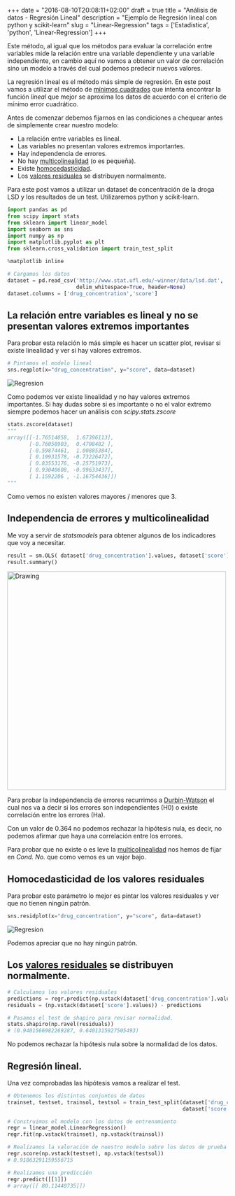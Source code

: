 +++
date = "2016-08-10T20:08:11+02:00"
draft = true
title = "Análisis de datos - Regresión Lineal<Python>"
description = "Ejemplo de Regresión lineal con python y scikit-learn"
slug = "Linear-Regression"
tags = ['Estadistica', 'python', 'Linear-Regression']
+++

Este método, al igual que los métodos para evaluar la correlación entre variables mide la relación entre una variable dependiente y una variable independiente, en cambio aquí no vamos a obtener un valor de correlación sino un modelo a través del cual podemos predecir nuevos valores.

La regresión lineal es el método más simple de regresión. En este post vamos a utilizar el método de [mínimos cuadrados](https://es.wikipedia.org/wiki/M%C3%ADnimos_cuadrados) que intenta encontrar la función *lineal* que mejor se aproxima los datos de acuerdo con el criterio de mínimo error cuadrático.

Antes de comenzar debemos fijarnos en las condiciones a chequear antes de simplemente crear nuestro modelo:

* La relación entre variables es lineal.
* Las variables no presentan valores extremos importantes.
* Hay independencia de errores.
* No hay [multicolinealidad](https://es.wikipedia.org/wiki/Multicolinealidad) (o es pequeña).
* Existe [homocedasticidad](https://es.wikipedia.org/wiki/Homocedasticidad).
* Los [valores residuales](https://en.wikipedia.org/wiki/Errors_and_residuals) se distribuyen normalmente.

Para este post vamos a utilizar un dataset de concentración de la droga LSD y los resultados de un test. Utilizaremos python y scikit-learn.

```python
import pandas as pd
from scipy import stats
from sklearn import linear_model
import seaborn as sns
import numpy as np
import matplotlib.pyplot as plt
from sklearn.cross_validation import train_test_split

%matplotlib inline

# Cargamos los datos
dataset = pd.read_csv('http://www.stat.ufl.edu/~winner/data/lsd.dat',
                      delim_whitespace=True, header=None)
dataset.columns = ['drug_concentration','score']
```

## La relación entre variables es lineal y no se presentan valores extremos importantes

Para probar esta relación lo más simple es hacer un scatter plot, revisar si existe linealidad y ver si hay valores extremos.

```python
# Pintamos el modelo lineal
sns.regplot(x="drug_concentration", y="score", data=dataset)
```
![Regresion](/images/19_1.png)

Como podemos ver existe linealidad y no hay valores extremos importantes. Si hay dudas sobre si es importante o no el valor extremo siempre podemos hacer un análisis con *scipy.stats.zscore*

```python
stats.zscore(dataset)
"""
array([[-1.76514058,  1.67396113],
       [-0.76058903,  0.4708482 ],
       [-0.59874461,  1.00885384],
       [ 0.19931578, -0.73226472],
       [ 0.83553176, -0.25751973],
       [ 0.93040608, -0.99633437],
       [ 1.1592206 , -1.16754436]])
"""
```
Como vemos no existen valores mayores / menores que 3.

## Independencia de errores y multicolinealidad

Me voy a servir de *statsmodels* para obtener algunos de los indicadores que voy a necesitar.

```python
result = sm.OLS( dataset['drug_concentration'].values, dataset['score'].values).fit()
result.summary()
```

<img src="/images/19_2.png" alt="Drawing" style="width: 500px;"/>

Para probar la independencia de errores recurrimos a [Durbin-Watson](https://es.wikipedia.org/wiki/Estad%C3%ADstico_de_Durbin-Watson) el cual nos va a decir si los errores son independientes (H0) o existe correlación entre los errores (Ha).

Con un valor de 0.364 no podemos rechazar la hipótesis nula, es decir, no podemos afirmar que haya una correlación entre los errores.

Para probar que no existe o es leve la [multicolinealidad](https://es.wikipedia.org/wiki/Multicolinealidad) nos hemos de fijar en *Cond. No.* que como vemos es un vajor bajo.

## Homocedasticidad de los valores residuales

Para probar este parámetro lo mejor es pintar los valores residuales y ver que no tienen ningún patrón.

```python
sns.residplot(x="drug_concentration", y="score", data=dataset)
```

![Regresion](/images/19_3.png)

Podemos apreciar que no hay ningún patrón.

## Los [valores residuales](https://en.wikipedia.org/wiki/Errors_and_residuals) se distribuyen normalmente.

```python
# Calculamos los valores residuales
predictions = regr.predict(np.vstack(dataset['drug_concentration'].values))
residuals = (np.vstack(dataset['score'].values)) - predictions

# Pasamos el test de shapiro para revisar normalidad.
stats.shapiro(np.ravel(residuals))
# (0.9401566982269287, 0.6401315927505493)
```

No podemos rechazar la hipótesis nula sobre la normalidad de los datos.

## Regresión lineal.

Una vez comprobadas las hipótesis vamos a realizar el test.


```python
# Obtenemos los distintos conjuntos de datos
trainset, testset, trainsol, testsol = train_test_split(dataset['drug_concentration'].values,
                                                        dataset['score'].values, test_size=0.33, random_state=42)

# Construimos el modelo con los datos de entrenamiento
regr = linear_model.LinearRegression()
regr.fit(np.vstack(trainset), np.vstack(trainsol))

# Realizamos la valoración de nuestro modelo sobre los datos de prueba
regr.score(np.vstack(testset), np.vstack(testsol))
# 0.91863291159556715

# Realizamos una predicción
regr.predict([[1]])
# array([[ 80.11440735]])
```
